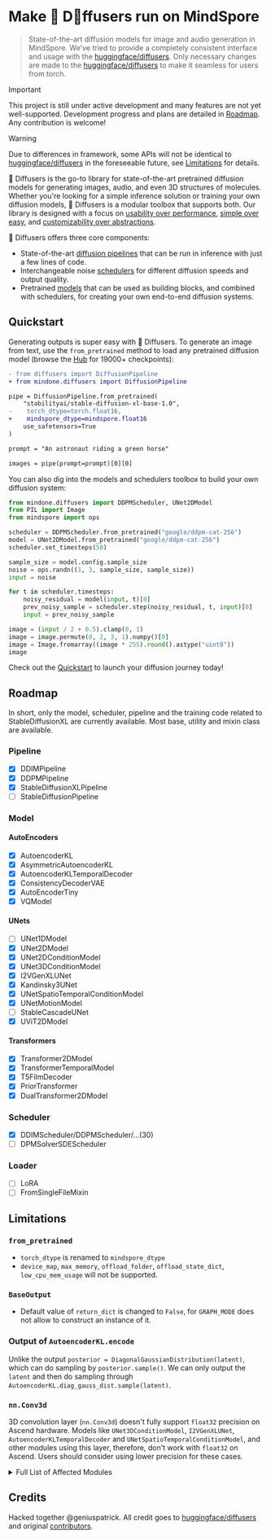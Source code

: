 <!---
Copyright 2022 - The HuggingFace Team. All rights reserved.
Hacked together by / Copyright 2024 Genius Patrick @ MindSpore Team.

Licensed under the Apache License, Version 2.0 (the "License");
you may not use this file except in compliance with the License.
You may obtain a copy of the License at

    http://www.apache.org/licenses/LICENSE-2.0

Unless required by applicable law or agreed to in writing, software
distributed under the License is distributed on an "AS IS" BASIS,
WITHOUT WARRANTIES OR CONDITIONS OF ANY KIND, either express or implied.
See the License for the specific language governing permissions and
limitations under the License.
-->

# Make 🤗 D🧨ffusers run on MindSpore

> State-of-the-art diffusion models for image and audio generation in MindSpore.
> We've tried to provide a completely consistent interface and usage with the [huggingface/diffusers](https://github.com/huggingface/diffusers).
> Only necessary changes are made to the [huggingface/diffusers](https://github.com/huggingface/diffusers) to make it seamless for users from torch.

> [!IMPORTANT]
> This project is still under active development and many features are not yet well-supported.
> Development progress and plans are detailed in [Roadmap](#Roadmap).
> Any contribution is welcome!

> [!WARNING]
> Due to differences in framework, some APIs will not be identical to [huggingface/diffusers](https://github.com/huggingface/diffusers) in the foreseeable future, see [Limitations](#Limitations) for details.

🤗 Diffusers is the go-to library for state-of-the-art pretrained diffusion models for generating images, audio, and even 3D structures of molecules. Whether you're looking for a simple inference solution or training your own diffusion models, 🤗 Diffusers is a modular toolbox that supports both. Our library is designed with a focus on [usability over performance](https://huggingface.co/docs/diffusers/conceptual/philosophy#usability-over-performance), [simple over easy](https://huggingface.co/docs/diffusers/conceptual/philosophy#simple-over-easy), and [customizability over abstractions](https://huggingface.co/docs/diffusers/conceptual/philosophy#tweakable-contributorfriendly-over-abstraction).

🤗 Diffusers offers three core components:

- State-of-the-art [diffusion pipelines](https://huggingface.co/docs/diffusers/api/pipelines/overview) that can be run in inference with just a few lines of code.
- Interchangeable noise [schedulers](https://huggingface.co/docs/diffusers/api/schedulers/overview) for different diffusion speeds and output quality.
- Pretrained [models](https://huggingface.co/docs/diffusers/api/models/overview) that can be used as building blocks, and combined with schedulers, for creating your own end-to-end diffusion systems.

## Quickstart

Generating outputs is super easy with 🤗 Diffusers. To generate an image from text, use the `from_pretrained` method to load any pretrained diffusion model (browse the [Hub](https://huggingface.co/models?library=diffusers&sort=downloads) for 19000+ checkpoints):

```diff
- from diffusers import DiffusionPipeline
+ from mindone.diffusers import DiffusionPipeline

pipe = DiffusionPipeline.from_pretrained(
    "stabilityai/stable-diffusion-xl-base-1.0",
-    torch_dtype=torch.float16,
+    mindspore_dtype=mindspore.float16
    use_safetensors=True
)

prompt = "An astronaut riding a green horse"

images = pipe(prompt=prompt)[0][0]
```

You can also dig into the models and schedulers toolbox to build your own diffusion system:

```python
from mindone.diffusers import DDPMScheduler, UNet2DModel
from PIL import Image
from mindspore import ops

scheduler = DDPMScheduler.from_pretrained("google/ddpm-cat-256")
model = UNet2DModel.from_pretrained("google/ddpm-cat-256")
scheduler.set_timesteps(50)

sample_size = model.config.sample_size
noise = ops.randn((1, 3, sample_size, sample_size))
input = noise

for t in scheduler.timesteps:
    noisy_residual = model(input, t)[0]
    prev_noisy_sample = scheduler.step(noisy_residual, t, input)[0]
    input = prev_noisy_sample

image = (input / 2 + 0.5).clamp(0, 1)
image = image.permute(0, 2, 3, 1).numpy()[0]
image = Image.fromarray((image * 255).round().astype("uint8"))
image
```

Check out the [Quickstart](https://huggingface.co/docs/diffusers/quicktour) to launch your diffusion journey today!

## Roadmap

In short, only the model, scheduler, pipeline and the training code related to StableDiffusionXL are currently available.
Most base, utility and mixin class are available.

### Pipeline
- [x] DDIMPipeline
- [x] DDPMPipeline
- [x] StableDiffusionXLPipeline
- [ ] StableDiffusionPipeline

### Model

#### AutoEncoders

- [x] AutoencoderKL
- [x] AsymmetricAutoencoderKL
- [x] AutoencoderKLTemporalDecoder
- [x] ConsistencyDecoderVAE
- [x] AutoEncoderTiny
- [x] VQModel

#### UNets

- [ ] UNet1DModel
- [x] UNet2DModel
- [x] UNet2DConditionModel
- [x] UNet3DConditionModel
- [x] I2VGenXLUNet
- [x] Kandinsky3UNet
- [x] UNetSpatioTemporalConditionModel
- [x] UNetMotionModel
- [ ] StableCascadeUNet
- [x] UViT2DModel

#### Transformers

- [x] Transformer2DModel
- [x] TransformerTemporalModel
- [x] T5FilmDecoder
- [x] PriorTransformer
- [x] DualTransformer2DModel

### Scheduler
- [x] DDIMScheduler/DDPMScheduler/...(30)
- [ ] DPMSolverSDEScheduler

### Loader
- [ ] LoRA
- [ ] FromSingleFileMixin

## Limitations

### `from_pretrained`
- `torch_dtype` is renamed to `mindspore_dtype`
- `device_map`, `max_memory`, `offload_folder`, `offload_state_dict`, `low_cpu_mem_usage` will not be supported.

### `BaseOutput`

- Default value of `return_dict` is changed to `False`, for `GRAPH_MODE` does not allow to construct an instance of it.

### Output of `AutoencoderKL.encode`

Unlike the output `posterior = DiagonalGaussianDistribution(latent)`, which can do sampling by `posterior.sample()`.
We can only output the `latent` and then do sampling through `AutoencoderKL.diag_gauss_dist.sample(latent)`.

### `nn.Conv3d`

3D convolution layer (`nn.Conv3d`) doesn't fully support `float32` precision on Ascend hardware. Models like `UNet3DConditionModel`, `I2VGenXLUNet`, `AutoencoderKLTemporalDecoder` and `UNetSpatioTemporalConditionModel`, and other modules using this layer, therefore, don't work with `float32` on Ascend. Users should consider using lower precision for these cases.

<details>
  <summary>Full List of Affected Modules</summary>

  - Models
    - UNet3DConditionModel
    - I2VGenXLUNet
    - AutoencoderKLTemporalDecoder
    - UNetSpatioTemporalConditionModel
  - Layers & Modules
    - TemporalConvLayer
    - TemporalResnetBlock
    - SpatioTemporalResBlock
    - UNetMidBlock3DCrossAttn
    - CrossAttnDownBlock3D
    - DownBlock3D
    - CrossAttnUpBlock3D
    - UpBlock3D
    - MidBlockTemporalDecoder
    - UpBlockTemporalDecoder
    - UNetMidBlockSpatioTemporal
    - DownBlockSpatioTemporal
    - CrossAttnDownBlockSpatioTemporal
    - UpBlockSpatioTemporal
    - CrossAttnUpBlockSpatioTemporal

  Please note, this list comprehensively includes all modules impacted by the limited support for float32 precision in nn.Conv3d within MindSpore on certain hardware environments.

</details>

## Credits

Hacked together @geniuspatrick.
All credit goes to [huggingface/diffusers](https://github.com/huggingface/diffusers) and original [contributors](https://github.com/huggingface/diffusers#credits).
